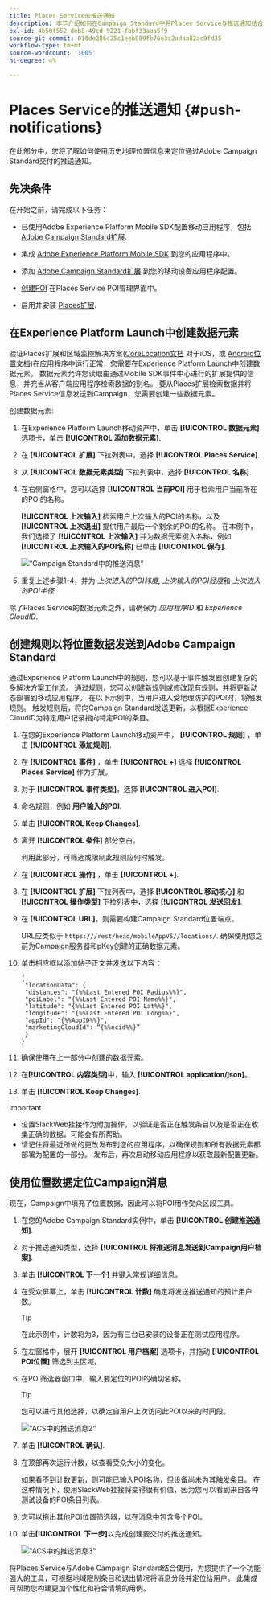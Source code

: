 ```yaml
---
title: Places Service的推送通知
description: 本节介绍如何在Campaign Standard中将Places Service与推送通知结合使用。
exl-id: 4b50f552-deb8-49cd-9221-fbbf33aaa5f9
source-git-commit: 010de286c25c1eeb989fb76e3c2adaa82ac9fd35
workflow-type: tm+mt
source-wordcount: '1005'
ht-degree: 4%

---
```


# Places Service的推送通知 {#push-notifications}

在此部分中，您将了解如何使用历史地理位置信息来定位通过Adobe Campaign Standard交付的推送通知。

## 先决条件

在开始之前，请完成以下任务：

* 已使用Adobe Experience Platform Mobile SDK配置移动应用程序，包括 [Adobe Campaign Standard扩展](Https://aep-sdks.gitbook.io/docs/using-mobile-extensions/adobe-campaign-standard).

* 集成 [Adobe Experience Platform Mobile SDK](https://aep-sdks.gitbook.io/docs/getting-started/get-the-sdk) 到您的应用程序中。
* 添加 [Adobe Campaign Standard扩展](https://aep-sdks.gitbook.io/docs/using-mobile-extensions/adobe-campaign-standard) 到您的移动设备应用程序配置。

* [创建POI](/help/poi-mgmt-ui/create-a-poi-ui.md) 在Places Service POI管理界面中。

* 启用并安装 [Places扩展](/help/places-ext-aep-sdks/places-extension/places-extension.md).


## 在Experience Platform Launch中创建数据元素

验证Places扩展和区域监控解决方案([CoreLocation文档](https://developer.apple.com/documentation/corelocation/monitoring_the_user_s_proximity_to_geographic_regions) 对于iOS，或 [Android位置文档](https://developer.android.com/training/location/geofencing))在应用程序中运行正常，您需要在Experience Platform Launch中创建数据元素。 数据元素允许您读取由通过Mobile SDK事件中心进行的扩展提供的信息，并充当从客户端应用程序检索数据的别名。 要从Places扩展检索数据并将Places Service信息发送到Campaign，您需要创建一些数据元素。

创建数据元素:

1. 在Experience Platform Launch移动资产中，单击 **[!UICONTROL 数据元素]** 选项卡，单击 **[!UICONTROL 添加数据元素]**.
1. 在 **[!UICONTROL 扩展]** 下拉列表中，选择 **[!UICONTROL Places Service]**.
1. 从 **[!UICONTROL 数据元素类型]** 下拉列表中，选择 **[!UICONTROL 名称]**.
1. 在右侧窗格中，您可以选择 **[!UICONTROL 当前POI]** 用于检索用户当前所在的POI的名称。

   **[!UICONTROL 上次输入]** 检索用户上次输入的POI的名称，以及 **[!UICONTROL 上次退出]** 提供用户最后一个剩余的POI的名称。 在本例中，我们选择了 **[!UICONTROL 上次输入]** 并为数据元素键入名称，例如 **[!UICONTROL 上次输入的POI名称]** 已单击 **[!UICONTROL 保存]**.

   ![“Campaign Standard中的推送消息”](/help/assets/ACS_Push1.png)

1. 重复上述步骤1-4，并为 *上次进入的POI纬度*, *上次输入的POI经度*&#x200B;和 *上次进入的POI半径*.

除了Places Service的数据元素之外，请确保为 *应用程序ID* 和 *Experience CloudID*.

## 创建规则以将位置数据发送到Adobe Campaign Standard

通过Experience Platform Launch中的规则，您可以基于事件触发器创建复杂的多解决方案工作流。 通过规则，您可以创建新规则或修改现有规则，并将更新动态部署到移动应用程序。 在以下示例中，当用户进入受地理防护的POI时，将触发规则。 触发规则后，将向Campaign Standard发送更新，以根据Experience CloudID为特定用户记录指向特定POI的条目。

1. 在您的Experience Platform Launch移动资产中， **[!UICONTROL 规则]** ，单击 **[!UICONTROL 添加规则]**.
1. 在 **[!UICONTROL 事件]** ，单击 **[!UICONTROL +]** 选择 **[!UICONTROL Places Service]** 作为扩展。
1. 对于 **[!UICONTROL 事件类型]**，选择 **[!UICONTROL 进入POI]**.
1. 命名规则，例如 **用户输入的POI**.
1. 单击 **[!UICONTROL Keep Changes]**.
1. 离开 **[!UICONTROL 条件]** 部分空白。

   利用此部分，可筛选或限制此规则应何时触发。

1. 在 **[!UICONTROL 操作]** ，单击 **[!UICONTROL +]**.
1. 在 **[!UICONTROL 扩展]** 下拉列表中，选择 **[!UICONTROL 移动核心]** 和 **[!UICONTROL 操作类型]** 下拉列表中，选择 **[!UICONTROL 发送回发]**.
1. 在 **[!UICONTROL URL]**，则需要构建Campaign Standard位置端点。

   URL应类似于 `https:///rest/head/mobileAppV5//locations/`.
确保使用您之前为Campaign服务器和pKey创建的正确数据元素。

1. 单击相应框以添加帖子正文并发送以下内容：

   ```
   {
    "locationData": {
    "distances": "{%%Last Entered POI Radius%%}",
    "poiLabel": "{%%Last Entered POI Name%%}",
    "latitude": "{%%Last Entered POI Lat%%}",
    "longitude": "{%%Last Entered POI Long%%}",
    "appId": "{%%AppID%%}",
    "marketingCloudId": “{%%ecid%%}”
    }
   }
   ```

1. 确保使用在上一部分中创建的数据元素。
1. 在&#x200B;**[!UICONTROL 内容类型]**&#x200B;中，输入 **[!UICONTROL application/json]**。
1. 单击 **[!UICONTROL Keep Changes]**.

>[!IMPORTANT]
>
>* 设置SlackWeb挂接作为附加操作，以验证是否正在触发条目以及是否正在收集正确的数据，可能会有所帮助。
>* 请记住将最近所做的更改发布到您的应用程序，以确保规则和所有数据元素都部署为配置的一部分。 发布后，再次启动移动应用程序以获取最新配置更新。


## 使用位置数据定位Campaign消息

现在，Campaign中填充了位置数据，因此可以将POI用作受众区段工具。

1. 在您的Adobe Campaign Standard实例中，单击 **[!UICONTROL 创建推送通知]**.
1. 对于推送通知类型，选择 **[!UICONTROL 将推送消息发送到Campaign用户档案]**.
1. 单击 **[!UICONTROL 下一个]** 并键入常规详细信息。
1. 在受众屏幕上，单击 **[!UICONTROL 计数]** 确定将发送推送通知的预计用户数。

   >[!TIP]
   >
   >在此示例中，计数将为3，因为有三台已安装的设备正在测试应用程序。

1. 在左窗格中，展开 **[!UICONTROL 用户档案]** 选项卡，并拖动 **[!UICONTROL POI位置]** 筛选到主区域。
1. 在POI筛选器窗口中，输入要定位的POI的确切名称。

   >[!TIP]
   >
   >您可以进行其他选择，以确定自用户上次访问此POI以来的时间段。

   ![&quot;ACS中的推送消息2&quot;](/help/assets/ACS_push2.png)

1. 单击 **[!UICONTROL 确认]**.
1. 在顶部再次运行计数，以查看受众大小的变化。

   如果看不到计数更新，则可能已输入POI名称，但设备尚未为其触发条目。 在这种情况下，使用SlackWeb挂接将变得很有价值，因为您可以看到来自各种测试设备的POI条目列表。

1. 您可以拖出其他POI位置筛选器，以在消息中包含多个POI。
1. 单击&#x200B;**[!UICONTROL 下一步]**&#x200B;以完成创建要交付的推送通知。

   ![&quot;ACS中的推送消息3&quot;](/help/assets/ACS_push3.png)

将Places Service与Adobe Campaign Standard结合使用，为您提供了一个功能强大的工具，可根据地域限制条目和退出情况将消息分段并定位给用户。 此集成可帮助您构建更加个性化和符合情境的用例。

